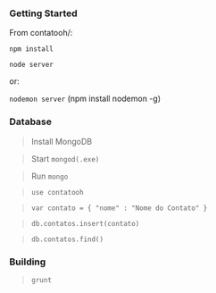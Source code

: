 ### Getting Started

From contatooh/:

`npm install`

`node server`

or:

`nodemon server`
(npm install nodemon -g)

### Database

> Install MongoDB

> Start `mongod(.exe)`

> Run `mongo`

>`use contatooh`

>`var contato = { "nome" : "Nome do Contato" }`

>`db.contatos.insert(contato)`

>`db.contatos.find()`

### Building

>`grunt`